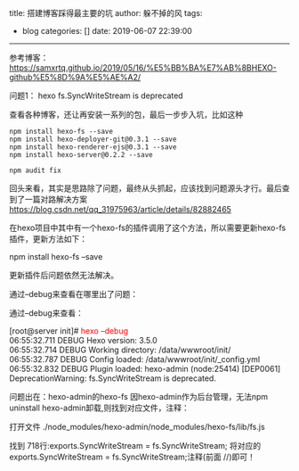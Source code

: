 title: 搭建博客踩得最主要的坑
author: 躲不掉的风
tags:
  - blog
categories: []
date: 2019-06-07 22:39:00
---


参考博客：https://samxrtq.github.io/2019/05/16/%E5%BB%BA%E7%AB%8BHEXO-github%E5%8D%9A%E5%AE%A2/


问题1：
hexo fs.SyncWriteStream is deprecated

查看各种博客，还让再安装一系列的包，最后一步步入坑，比如这种
```
npm install hexo-fs --save
npm install hexo-deployer-git@0.3.1 --save
npm install hexo-renderer-ejs@0.3.1 --save
npm install hexo-server@0.2.2 --save

npm audit fix

```
回头来看，其实是思路除了问题，最终从头抓起，应该找到问题源头才行。最后查到了一篇对路解决方案
https://blog.csdn.net/qq_31975963/article/details/82882465

在hexo项目中其中有一个hexo-fs的插件调用了这个方法，所以需要更新hexo-fs插件，更新方法如下：

npm install hexo-fs –save

更新插件后问题依然无法解决。

通过–debug来查看在哪里出了问题：

通过–debug来查看：

[root@server init]# <font color=red> hexo –debug</font>   
06:55:32.711 DEBUG Hexo version: 3.5.0  
06:55:32.714 DEBUG Working directory: /data/wwwroot/init/  
06:55:32.787 DEBUG Config loaded: /data/wwwroot/init/_config.yml
06:55:32.832 DEBUG Plugin loaded: hexo-admin
(node:25414) [DEP0061] DeprecationWarning: fs.SyncWriteStream is deprecated.

问题出在：hexo-admin的hexo-fs
因hexo-admin作为后台管理，无法npm uninstall hexo-admin卸载,则找到对应文件，注释：

打开文件
./node_modules/hexo-admin/node_modules/hexo-fs/lib/fs.js

找到 718行:exports.SyncWriteStream = fs.SyncWriteStream;
将对应的exports.SyncWriteStream = fs.SyncWriteStream;注释(前面 //)即可！